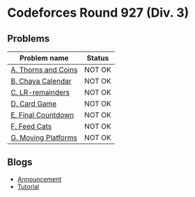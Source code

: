 # Codeforces Round 927 (Div. 3)

## Problems

|Problem name|Status|
|------------|---------|
| [A. Thorns and Coins](problems/A._Thorns_and_Coins.md)|NOT OK|
| [B. Chaya Calendar](problems/B._Chaya_Calendar.md)|NOT OK|
| [C. LR-remainders](problems/C._LR-remainders.md)|NOT OK|
| [D. Card Game](problems/D._Card_Game.md)|NOT OK|
| [E. Final Countdown](problems/E._Final_Countdown.md)|NOT OK|
| [F. Feed Cats](problems/F._Feed_Cats.md)|NOT OK|
| [G. Moving Platforms](problems/G._Moving_Platforms.md)|NOT OK|
## Blogs

- [Announcement](blogs/Announcement.md)
- [Tutorial](blogs/Tutorial.md)
